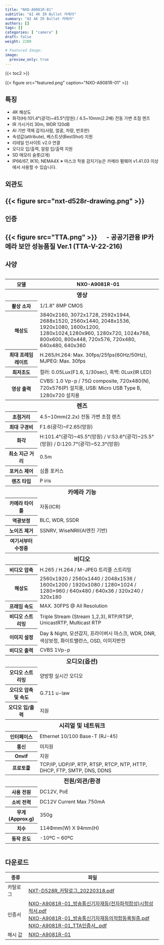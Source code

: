 ```yaml
---
title: "NXO-A9081R-01"
subtitle: "AI 4K IR Bullet 카메라"
summary: "AI 4K IR Bullet 카메라"
authors: []
tags: []
categories: [ "camera" ]
draft: false
weight: 2200

# Featured Image:
image:
  preview_only: true
---
```


{{< toc2 >}}

<div class="container">
<div class="row justify-content-center align-items-center">
<div class="col-sm-6">

{{< figure src="featured.png" caption="NXO-A9081R-01" >}}

</div>
</div>
</div>

<div class="container">
<div class="row justify-content-center">
<div class="col-sm-6 pl-0">

## 특징

- 4K 해상도
- 화각(H):101.4°(광각)~45.5°(망원) / 4.5~10mm(2.2배) 전동 가변 초점 렌즈
- IR 가시거리 30m, WDR 120dB
- AI 기반 객체 감지(사람, 얼굴, 차량, 번호판)
- 속성값(attribute), 베스트샷(BestShot) 지원
- 리테일 인사이트 v2.0 연결
- 오디오 입/출력, 알람 입/출력 지원
- SD 메모리 슬롯(2개)
- IP66/67, IK10, NEMA4X
※ 마스크 착용 감지기능은 카메라 펌웨어 v1.41.03 이상에서 사용할 수 있습니다.

</div>
<div class="col-sm-6 pl-0">

## 외관도

## {{< figure src="nxt-d528r-drawing.png" >}}

</div>
</div>
</div>

## 인증

<div class="container">
<div class="row align-items-top">

## {{< figure src="TTA.png" >}} &nbsp;&nbsp;&nbsp;&nbsp; - 공공기관용 IP카메라 보안 성능품질 Ver.1 (TTA-V-22-216)

</div>
</div>

## 사양

<div style="overflow-x: auto">
<table class="spec">
<thead>
<tr>
<th>모델</th>
<th>NXO-A9081R-01</th>
</tr>
</thead>
<tbody>

<tr><th colspan="2" style="font-size: larger; font-weight: bolder">영상</th></tr>
<tr><th>촬상 소자</th><td>1/1.8" 8MP CMOS</td></tr>
<tr><th>해상도</th><td>3840x2160, 3072x1728, 2592x1944, 2688x1520, 2560x1440, 2048x1536, 1920x1080, 1600x1200, 1280x1024,1280x960, 1280x720, 1024x768, 800x600, 800x448, 720x576, 720x480, 640x480, 640x360</td></tr>
<tr><th>최대 프레임레이트</th><td>H.265/H.264: Max. 30fps/25fps(60Hz/50Hz), MJPEG: Max. 30fps</td></tr>
<tr><th>최저조도</th><td>컬러: 0.05Lux(F1.6, 1/30sec), 흑백: 0Lux(IR LED)</td></tr>
<tr><th>영상 출력</th><td>CVBS: 1.0 Vp-p / 75Ω composite, 720x480(N), 720x576(P) 설치용, USB: Micro USB Type B, 1280x720 설치용</td></tr>
<tr><th colspan="2" style="font-size: larger; font-weight: bolder">렌즈</th></tr>
<tr><th>초점거리</th><td>4.5~10mm(2.2x) 전동 가변 초점 렌즈</td></tr>
<tr><th>최대 구경비</th><td>F1.6(광각)~F2.65(망원)</td></tr>
<tr><th>화각</th><td>H:101.4°(광각)~45.5°(망원) / V:53.6°(광각)~25.5°(망원) / D:120.7°(광각)~52.3°(망원)</td></tr>
<tr><th>최소 지근 거리</th><td>0.5m</td></tr>
<tr><th>포커스 제어</th><td>심플 포커스</td></tr>
<tr><th>렌즈 타입</th><td>	P iris</td></tr>
<tr><th colspan="2" style="font-size: larger; font-weight: bolder">카메라 기능</th></tr>
<tr><th>카메라 타이틀</th><td>자동(ICR)</td></tr>
<tr><th>역광보정</th><td>	BLC, WDR, SSDR</td></tr>
<tr><th>노이즈 제거</th><td>SSNRⅤ, WiseNRⅡ(AI엔진 기반)</td></tr>
<tr><th>여기서부터 수정중</td></tr>
<tr><th colspan="2" style="font-size: larger; font-weight: bolder">비디오</th></tr>
<tr><th>비디오 압축</th><td>H.265 / H.264 / M-JPEG 트리플 스트리밍</td></tr>
<tr><th>해상도</th><td>2560x1920 / 2560x1440 / 2048x1536 / 1600x1200 / 1920x1080 / 1280×1024 / 1280×960 / 640x480 / 640x36 / 320x240 / 320x180</td></tr>
<tr><th>프레임 속도</th><td>MAX. 30FPS @ All Resolution</td></tr>
<tr><th>비디오 스트리밍</th><td>Triple Stream (Stream 1,2,3), RTP/RTSP, UnicastRTP, Multicast RTP</td></tr>
<tr><th>이미지 설정</th><td>Day & Night, 모션감지, 프라이버시 마스크, WDR, DNR, 색상보정, 화이트밸런스, OSD, 이미지반전</td></tr>
<tr><th>비디오 출력</th><td>CVBS 1Vp-p</td></tr>
<tr><th colspan="2" style="font-size: larger; font-weight: bolder">오디오(옵션)</th></tr>
<tr><th>오디오 스트리밍</td><td>양방항 실시간 오디오</td></tr>
<tr><th>오디오 압축 및 속도</td><td>G.711 u-law</td></tr>
<tr><th>오디오 입/출력</td><td>지원</td></tr>
<tr><th colspan="2" style="font-size: larger; font-weight: bolder">시리얼 및 네트워크</th></tr>
<tr><th>인터페이스</th><td>Ethernet 10/100 Base-T (RJ-45)</td></tr>
<tr><th>통신</th><td>미지원</td></tr>
<tr><th>Onvif</th><td>지원</td></tr>
<tr><th>프로토콜</th><td>TCP/IP, UDP/IP, RTP, RTSP, RTCP, NTP, HTTP, DHCP, FTP, SMTP, DNS, DDNS</td></tr>
<tr><th colspan="2" style="font-size: larger; font-weight: bolder">전원/외관/환경</th></tr>
<tr><th>사용 전원</th><td>DC12V, PoE</td></tr>
<tr><th>소비 전력</th><td>DC12V Current Max 750mA</td></tr>
<tr><th>무게(Approx.g)</th><td>350g</td></tr>
<tr><th>치수</th><td>114Φmm(W) X 94mm(H)</td></tr>
<tr><th>동작 온도</th><td>-10ºC ~ 60ºC</td></tr>
</tbody>
</table>
</div>

## 다운로드

종류 | 파일
---- | ----
카탈로그 | [NXT-D528R_카탈로그_20220318.pdf](NXT-D528R_카탈로그_20220318.pdf)
인증서 | [NXO-A9081R-01_방송통신기자재등(전자파적합성)시험성적서.pdf](NXO-A9081R-01_방송통신기자재등(전자파적합성)시험성적서.pdf)<br>[NXO-A9081R-01_방송통신기자재등의적합등록필증.pdf](NXO-A9081R-01_방송통신기자재등의적합등록필증.pdf)<br>[NXO-A9081R-01_TTA인증서_.pdf](NXO-A9081R-01_TTA인증서_.pdf)
해시 값 | [NXO-A9081R-01](nxo-a9081r-01-tta.txt)